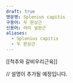 ```yaml
---
draft: true
영문명: Splenius capitis
구용어: 두 판상근
신용어: 머리 널판근
aliases:
  - Splenius capitis
  - 두 판상근
---
```


[[척추와 갈비우리근육]]

// 설명이 추가될 예정입니다.
